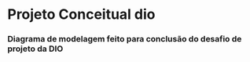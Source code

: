 # Projeto Conceitual dio
### Diagrama de modelagem feito para conclusão do desafio de projeto da DIO

